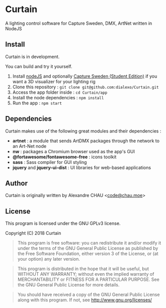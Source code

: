 # Curtain

A lighting control software for Capture Sweden, DMX, ArtNet written in NodeJS

## Install

Curtain is in development.

You can build and try it yourself.

1. Install [nodeJS](https://nodejs.org/en/) and optionally [Capture Sweden (Student Edition)](http://www.capturesweden.com/Download/Student-Edition) if you want a 3D visualizer for your lighting rig
2. Clone this repository : `git clone git@github.com:dialexo/Curtain.git`
3. Access the app folder inside : `cd Curtain/app`
4. Install the node dependencies : `npm install`
5. Run the app : `npm start`

## Dependencies

Curtain makes use of the following great modules and their dependencies :

- **artnet** : a module that sends ArtDMX packages through the network to an Art-Net node
- **nw** : packages a Chromium browser used as the app's GUI
- **@fortawesome/fontawesome-free** : icons toolkit
- **sass** : Sass compiler for GUI styling
- **jquery** and **jquery-ui-dist** : UI libraries for web-based applications

## Author

Curtain is originally written by Alexandre CHAU \<code@chau.moe>

## License

This program is licensed under the GNU GPLv3 license.

Copyright (C) 2018 Curtain

>   This program is free software: you can redistribute it and/or modify
>   it under the terms of the GNU General Public License as published by
>   the Free Software Foundation, either version 3 of the License, or
>   (at your option) any later version.

>   This program is distributed in the hope that it will be useful,
>   but WITHOUT ANY WARRANTY; without even the implied warranty of
>   MERCHANTABILITY or FITNESS FOR A PARTICULAR PURPOSE.  See the
>   GNU General Public License for more details.

>   You should have received a copy of the GNU General Public License
>   along with this program.  If not, see <http://www.gnu.org/licenses/>